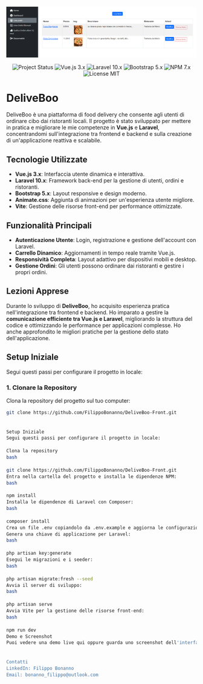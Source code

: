 
<p align="center"><a href="https://vuejs.org/" target="_blank"><img src="./public/images/Screenshot_2024-09-16_171534.png" width="800" alt="Interfaccia Utente di DeliveBoo"></a></p>

<p align="center">
<img src="https://img.shields.io/badge/project-DeliveBoo-brightgreen" alt="Project Status">
<img src="https://img.shields.io/badge/vue-3.x-blue" alt="Vue.js 3.x" />
<img src="https://img.shields.io/badge/laravel-10.x-red" alt="Laravel 10.x" />
<img src="https://img.shields.io/badge/bootstrap-5.x-orange" alt="Bootstrap 5.x" />
<img src="https://img.shields.io/badge/npm-7.x-yellow" alt="NPM 7.x" />
<br>
<img src="https://img.shields.io/badge/license-MIT-blue" alt="License MIT" />
</p>

# DeliveBoo

DeliveBoo è una piattaforma di food delivery che consente agli utenti di ordinare cibo dai ristoranti locali. Il progetto è stato sviluppato per mettere in pratica e migliorare le mie competenze in **Vue.js** e **Laravel**, concentrandomi sull'integrazione tra frontend e backend e sulla creazione di un'applicazione reattiva e scalabile.

## Tecnologie Utilizzate

- **Vue.js 3.x**: Interfaccia utente dinamica e interattiva.
- **Laravel 10.x**: Framework back-end per la gestione di utenti, ordini e ristoranti.
- **Bootstrap 5.x**: Layout responsive e design moderno.
- **Animate.css**: Aggiunta di animazioni per un'esperienza utente migliore.
- **Vite**: Gestione delle risorse front-end per performance ottimizzate.

## Funzionalità Principali

- **Autenticazione Utente**: Login, registrazione e gestione dell'account con Laravel.
- **Carrello Dinamico**: Aggiornamenti in tempo reale tramite Vue.js.
- **Responsività Completa**: Layout adattivo per dispositivi mobili e desktop.
- **Gestione Ordini**: Gli utenti possono ordinare dai ristoranti e gestire i propri ordini.

## Lezioni Apprese

Durante lo sviluppo di **DeliveBoo**, ho acquisito esperienza pratica nell'integrazione tra frontend e backend. Ho imparato a gestire la **comunicazione efficiente tra Vue.js e Laravel**, migliorando la struttura del codice e ottimizzando le performance per applicazioni complesse. Ho anche approfondito le migliori pratiche per la gestione dello stato dell'applicazione.

## Setup Iniziale

Segui questi passi per configurare il progetto in locale:

### 1. Clonare la Repository
Clona la repository del progetto sul tuo computer:
```bash
git clone https://github.com/FilippoBonanno/DeliveBoo-Front.git


Setup Iniziale
Segui questi passi per configurare il progetto in locale:

Clona la repository
bash
 
git clone https://github.com/FilippoBonanno/DeliveBoo-Front.git
Entra nella cartella del progetto e installa le dipendenze NPM:
bash
 
npm install
Installa le dipendenze di Laravel con Composer:
bash
 
composer install
Crea un file .env copiandolo da .env.example e aggiorna le configurazioni per il database.
Genera una chiave di applicazione per Laravel:
bash
 
php artisan key:generate
Esegui le migrazioni e i seeder:
bash
 
php artisan migrate:fresh --seed
Avvia il server di sviluppo:
bash
 
php artisan serve
Avvia Vite per la gestione delle risorse front-end:
bash

npm run dev
Demo e Screenshot
Puoi vedere una demo live qui oppure guarda uno screenshot dell'interfaccia:


Contatti
LinkedIn: Filippo Bonanno
Email: bonanno_filippo@outlook.com